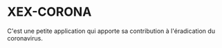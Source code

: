 # XEX-CORONA
C'est une petite application qui apporte sa contribution à l'éradication du coronavirus.
